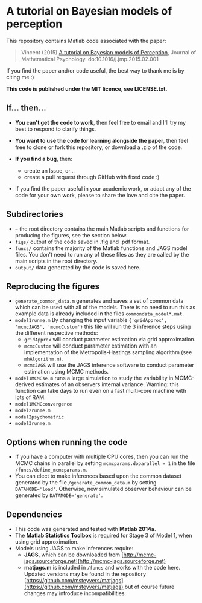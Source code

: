 # A tutorial on Bayesian models of perception

This repository contains Matlab code associated with the paper:

> Vincent (2015) [A tutorial on Bayesian models of Perception](), Journal of Mathematical Psychology. do:10.1016/j.jmp.2015.02.001

If you find the paper and/or code useful, the best way to thank me is by citing me :) 

**This code is published under the MIT licence, see LICENSE.txt.**


## If... then...
* **You can't get the code to work**, then feel free to email and I'll try my best to respond to clarify things. 

* **You want to use the code for learning alongside the paper**, then feel free to clone or fork this repository, or download a .zip of the code.

* **If you find a bug**, then:
	* create an Issue, or...
	* create a pull request through GitHub with fixed code :)

* If you find the paper useful in your academic work, or adapt any of the code for your own work, please to share the love and cite the paper.

## Subdirectories

* `~` the root directory contains the main Matlab scripts and functions for producing the figures, see the section below.
* `figs/` output of the code saved in .fig and .pdf format.
* `funcs/` contains the majority of the Matlab functions and JAGS model files. You don't need to run any of these files as they are called by the main scripts in the root directory.
* `output/` data generated by the code is saved here.

## Reproducing the figures

* `generate_common_data.m` generates and saves a set of common data which can be used with all of the models. There is no need to run this as example data is already included in the files `commondata_model*.mat`.
* `model1runme.m` By changing the input variable `{'gridApprox', 'mcmcJAGS', 'mcmcCustom'}` this file will run the 3 inference steps using the different respective methods:
	*  `gridApprox` will conduct parameter estimation via grid approximation.
	*  `mcmcCustom` will conduct parameter estimation with an implementation of the Metropolis-Hastings sampling algorithm (see `mhAlgorithm.m`).
	*  `mcmcJAGS` will use the JAGS inference software to conduct parameter estimation using MCMC methods.
* `model1MCMCse.m` runs a large simulation to study the variability in MCMC-derived estimates of an observers internal variance. Warning: this function can take days to run even on a fast multi-core machine with lots of RAM.
* `model1MCMCconvergence`
* `model2runme.m`
* `model2psychometric`
* `model3runme.m` 


## Options when running the code
* If you have a computer with multiple CPU cores, then you can run the MCMC chains in parallel by setting `mcmcparams.doparallel = 1` in the file `/funcs/define_mcmcparams.m`. 
* You can elect to make inferences based upon the common dataset generated by the file `/generate_common_data.m` by setting `DATAMODE='load'`. Otherwise, new simulated observer behaviour can be generated by `DATAMODE='generate'`.

## Dependencies
* This code was generated and tested with **Matlab 2014a**.
* The **Matlab Statistics Toolbox** is required for Stage 3 of Model 1, when using grid approximation.
* Models using JAGS to make inferences require:
	* **JAGS**, which can be downloaded from [http://mcmc-jags.sourceforge.net](http://mcmc-jags.sourceforge.net)
	* **matjags.m** is included in `/funcs` and works with the code here. Updated versions may be found in the repository [https://github.com/msteyvers/matjags](https://github.com/msteyvers/matjags) but of course future changes may introduce incompatibilities.



